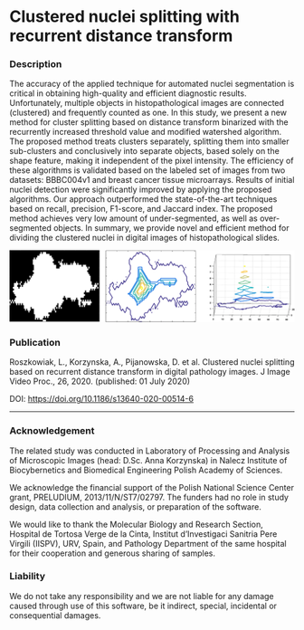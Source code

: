 # Clustered nuclei splitting with recurrent distance transform

### Description
The accuracy of the applied technique for automated nuclei segmentation is critical in obtaining high-quality and efficient diagnostic results. Unfortunately, multiple objects in histopathological images are connected (clustered) and frequently counted as one. In this study, we present a new method for cluster splitting based on distance transform binarized with the recurrently increased threshold value and modified watershed algorithm. The proposed method treats clusters separately, splitting them into smaller sub-clusters and conclusively into separate objects, based solely on the shape feature, making it independent of the pixel intensity. The efficiency of these algorithms is validated based on the labeled set of images from two datasets: BBBC004v1 and breast cancer tissue microarrays. Results of initial nuclei detection were significantly improved by applying the proposed algorithms. Our approach outperformed the state-of-the-art techniques based on recall, precision, F1-score, and Jaccard index. The proposed method achieves very low amount of under-segmented, as well as over-segmented objects. In summary, we provide novel and efficient method for dividing the clustered nuclei in digital images of histopathological slides.

![13640_2020_514_Fig3_HTML](https://github.com/knave88/Clustered-nuclei-splitting-with-recurrent-distance-transform/blob/main/13640_2020_514_Fig3_HTML.png)

### Publication
Roszkowiak, L., Korzynska, A., Pijanowska, D. et al. Clustered nuclei splitting based on recurrent distance transform in digital pathology images. J Image Video Proc., 26, 2020. (published: 01 July 2020)

DOI: https://doi.org/10.1186/s13640-020-00514-6

****
### Acknowledgement
The related study was conducted in Laboratory of Processing and Analysis of Microscopic Images (head: D.Sc. Anna Korzynska) in Nalecz Institute of Biocybernetics and Biomedical Engineering Polish Academy of Sciences.

We acknowledge the financial support of the Polish National Science Center grant, PRELUDIUM, 2013/11/N/ST7/02797. The funders had no role in study design, data collection and analysis, or preparation of the software.

We would like to thank the Molecular Biology and Research Section, Hospital de Tortosa Verge de la Cinta, Institut d’Investigaci Sanitria Pere Virgili (IISPV), URV, Spain, and Pathology Department of the same hospital for their cooperation and generous sharing of samples.

### Liability
We do not take any responsibility and we are not liable for any damage caused through use of this software, be it indirect, special, incidental or consequential damages.
